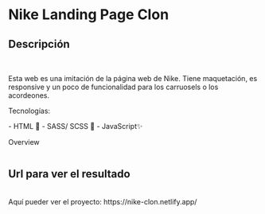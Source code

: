 # Nike Landing Page Clon
## Descripción 
<br/>
<p>Esta web es una imitación de la página web de Nike. Tiene maquetación, es responsive y un poco de funcionalidad para los carruosels o los acordeones. </p>

<p>Tecnologías: </p>
- HTML 📄
- SASS/ SCSS 🎨
- JavaScript✨
<p>Overview</p>
<img url="" />

## Url para ver el resultado
<br/>
Aquí pueder ver el proyecto: https://nike-clon.netlify.app/
